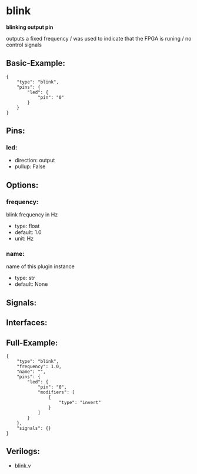 # blink
**blinking output pin**

outputs a fixed frequency / was used to indicate that the FPGA is runing / no control signals

## Basic-Example:
```
{
    "type": "blink",
    "pins": {
        "led": {
            "pin": "0"
        }
    }
}
```

## Pins:
### led:

 * direction: output
 * pullup: False


## Options:
### frequency:
blink frequency in Hz

 * type: float
 * default: 1.0
 * unit: Hz

### name:
name of this plugin instance

 * type: str
 * default: None


## Signals:


## Interfaces:


## Full-Example:
```
{
    "type": "blink",
    "frequency": 1.0,
    "name": "",
    "pins": {
        "led": {
            "pin": "0",
            "modifiers": [
                {
                    "type": "invert"
                }
            ]
        }
    },
    "signals": {}
}
```

## Verilogs:
 * blink.v
